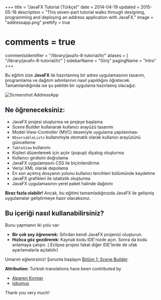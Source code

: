 +++
title = "JavaFX Tutorial (Türkçe)"
date = 2014-04-19
updated = 2015-05-16
description = "This seven-part tutorial walks through designing, programming and deploying an address application with JavaFX."
image = "addressapp.png"
prettify = true
# comments = true
commentsIdentifier = "/library/javafx-8-tutorial/tr/"
aliases = [ 
  "/library/javafx-8-tutorial/tr/" 
]
sidebarName = "Giriş"
pagingName = "Intro"
+++

Bu eğitim size **JavaFX** ile hazırlanmış bir adres uygulamasının tasarım, programlama ve dağıtım adımlarının nasıl yapıldığını öğretecek. Tamamlandığında ise şu şekilde bir uygulama hazırlamış olacağız:

![Screenshot AddressApp](addressapp.png)


## Ne öğreneceksiniz:

* JavaFX projesi oluşturma ve projeye başlama
* Scene Builder kullanarak kullanıcı arayüzü tasarımı
* Model-View-Controller (MVC) deseniyle uygulama yapılanması
* `ObservableLists` kullanımıyla otomatik olarak kullanıcı arayüzünü güncelleme
* `TableView` kullanımı
* Kişileri düzenlemek için açılır (popup) diyalog oluşturma
* Kullanıcı girdisini doğrulama
* JavaFX uygulamasını CSS ile biçimlendirme
* Veriyi XML olarak depolama
* En son açılmış dosyanın yolunu kullanıcı tercihleri bölümünde kaydetme
* JavaFX grafikleri ile istatistik oluşturma
* JavaFX uygulamasının yerel paket halinde dağıtımı

**Biraz fazla olabilir!** Ancak, bu eğitimi tamamladığınızda JavaFX ile gelişmiş uygulamalar geliştirmeye hazır olacaksınız.

## Bu içeriği nasıl kullanabilirsiniz?

Bunu yapmanın iki yolu var:

* **Bir çok şey öğrenerek:** Sıfırdan kendi JavaFX projenizi oluşturun.
* **Hızlıca göz gezdirerek:** Kaynak kodu IDE'nizde açın. Sonra da kodu anlamaya çalışın. ( Eclipse projesi fakat diğer IDE'lerde de ufak ayarlamalarla açılabilir)

Umarım eğlenirsiniz! Şununla başlayın [Bölüm 1: Scene Builder](/tr/library/javafx-tutorial/part1/).

<div class="alert alert-success">
  <strong><i class="fa fa-trophy"></i> Attribution:</strong> Turkish translations have been contributed by 
  <ul>
    <li><a href="https://github.com/alperenkirimer" class="alert-link">Alperen Kırımer</a></li> 
    <li><a href="https://github.com/iokumus" class="alert-link">iokumus</a></li> 
  </ul>
  Thank you very much!
</div>
